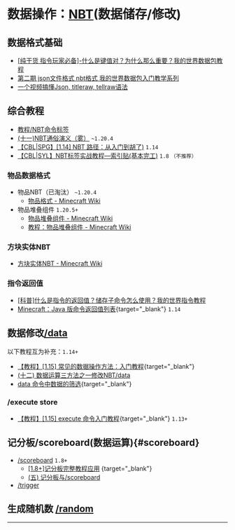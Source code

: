 <script setup>
import { useData } from 'vitepress'
import ColorLine from '/.vitepress/vue/ColorLine.vue'
const { isDark } = useData()
</script>

# 数据操作：[NBT](https://zh.minecraft.wiki/w/NBT%E6%A0%BC%E5%BC%8F)(数据储存/修改)
<ColorLine :height="4"/>

## 数据格式基础
- [[纯干货 指令玩家必备]-什么是键值对？为什么那么重要？我的世界数据包教程](https://www.bilibili.com/video/BV1fXV8zvEj8)
- [第二期 json文件格式 nbt格式 我的世界数据包入门教学系列](https://www.bilibili.com/video/BV1qP4y1j7kX)
- [一个视频搞懂Json, titleraw, tellraw语法](https://www.bilibili.com/video/BV14RFeePEJp/)

## 综合教程
  - [教程/NBT命令标签](https://zh.minecraft.wiki/w/教程/NBT命令标签)
  - [(十一)NBT通俗演义（雾）](https://www.bilibili.com/opus/947507675726348296) `~1.20.4`
  - [【CBL|SPG】[1.14] NBT 路径：从入门到胡了)](https://github.com/SPGoding/mcbbs-threads/blob/master/tutorials/nbt-path/markdown.md) `1.14`
  - [【CBL|SYL】NBT标签实战教程—索引贴(基本完工)](/index/附录6.md#NBT) `1.8` `（不推荐）`
### 物品数据格式
- 物品NBT（已淘汰） `~1.20.4`
  - [物品格式 - Minecraft Wiki](https://zh.minecraft.wiki/w/%E7%89%A9%E5%93%81%E6%A0%BC%E5%BC%8F)
- 物品堆叠组件 `1.20.5+`
  - [物品堆叠组件 - Minecraft Wiki](https://zh.minecraft.wiki/w/%E7%89%A9%E5%93%81%E5%A0%86%E5%8F%A0%E7%BB%84%E4%BB%B6)
  - [教程：物品堆叠组件 - Minecraft Wiki](https://zh.minecraft.wiki/w/Tutorial:%E7%89%A9%E5%93%81%E5%A0%86%E5%8F%A0%E7%BB%84%E4%BB%B6)

### 方块实体NBT
  - [方块实体NBT - Minecraft Wiki](https://zh.minecraft.wiki/w/%E6%96%B9%E5%9D%97%E5%AE%9E%E4%BD%93%E6%95%B0%E6%8D%AE%E6%A0%BC%E5%BC%8F)

### 指令返回值
  - [[科普]什么是指令的返回值？储存子命令怎么使用？我的世界指令教程](https://www.bilibili.com/video/BV1qYL8zTEsA)
  - [Minecraft：Java 版命令返回值列表](/datapack-index/spg/【CBL_SPG】[1.14.4]%20命令返回值列表%20-%20游戏技巧%20-%20Minecraft(我的世界)中文论坛%20-.html){target="_blank"} `1.14`
## 数据修改[/data](https://zh.minecraft.wiki/w/%E5%91%BD%E4%BB%A4/data) 
以下教程互为补充：`1.14+`
  - [【教程】[1.15] 常见的数据操作方法：入门教程](/datapack-index/save/993805.html){target="_blank"}  
  - [(十二) 数据运算三方法之一修改NBT/data](https://www.bilibili.com/read/cv36068052)
  - [data 命令中数据的筛选](/datapack-index/resources/data%20命令中数据的筛选%20-%20MCBBS帖子存档%20-%20MCBBS纪念版.html){target="_blank"}
### /execute store
  - [【教程】[1.15] execute 命令入门教程](/datapack-index/save/989501.html){target="_blank"} `1.13+`
## 记分板/scoreboard(数据运算){#scoreboard}
  - [/scoreboard](https://zh.minecraft.wiki/w/%E5%91%BD%E4%BB%A4/scoreboard) `1.8+`
    - [[1.8+]记分板完整教程应用](/datapack-index/save/274969.html) {target="_blank"}
    - [(五) 记分板与/scoreboard](https://www.bilibili.com/read/cv34854289)
  - [/trigger](https://zh.minecraft.wiki/w/%E5%91%BD%E4%BB%A4/trigger)
## 生成随机数 [/random](https://zh.minecraft.wiki/w/命令/random)


---


<ClientOnly>
  <GiscusComment
    repo="CR-019/datapack-index"
    repoId="R_kgDONRhuqw"
    category="闲聊 Chats"
    categoryId="DIC_kwDONRhuq84CkchW"
    mapping="number"
    term="9"
    :strict="false"
    :reactionsEnabled="true"
    emitMetadata="0"
    inputPosition="top"
    :theme="isDark ? 'dark' : 'light'"
    lang="zh-CN"
    loading="lazy"
    class="giscus-wrapper"
  />
</ClientOnly>

<style>
.giscus-wrapper {
  margin: 3rem auto;
  max-width: 800px;
  padding-top: 2rem;
  border-top: 1px solid var(--vp-c-divider);
}
</style>